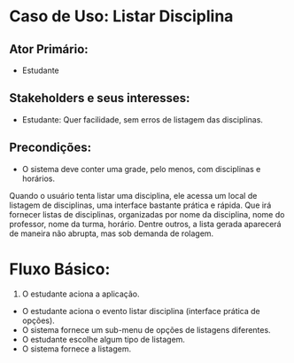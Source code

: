 # Caso de Uso: Listar Disciplina

## Ator Primário:

+ Estudante

## Stakeholders e seus interesses:

+ Estudante: Quer facilidade, sem erros de listagem das disciplinas.

## Precondições:

+ O sistema deve conter uma grade, pelo menos, com disciplinas e horários.

Quando o usuário tenta listar uma disciplina, ele acessa um local de listagem de disciplinas, uma interface bastante prática e rápida. Que irá fornecer listas de disciplinas, organizadas por nome da disciplina, nome do professor, nome da turma, horário. Dentre outros, a lista gerada aparecerá de maneira não abrupta, mas sob demanda de rolagem.

# Fluxo Básico:

1. O estudante aciona a aplicação.
+ O estudante aciona o evento listar disciplina (interface prática de opções).
+ O sistema fornece um sub-menu de opções de listagens diferentes.
+ O estudante escolhe algum tipo de listagem.
+ O sistema fornece a listagem.
